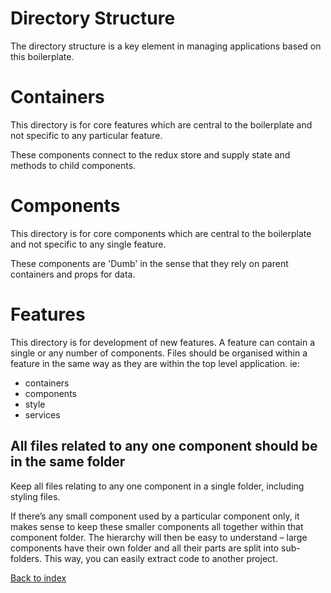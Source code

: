 # Directory Structure

The directory structure is a key element in managing applications based on this boilerplate.

# Containers

This directory is for core features which are central to the boilerplate and not specific to any particular feature.  

These components connect to the redux store and supply state and methods to child components.

# Components

This directory is for core components which are central to the boilerplate and not specific to any single feature.  

These components are 'Dumb' in the sense that they rely on parent containers and props for data.

# Features

This directory is for development of new features. A feature can contain a single or any number of components. Files should be organised within a feature in the same way as they are within the top level application. ie:
* containers
* components
* style
* services

## All files related to any one component should be in the same folder
Keep all files relating to any one component in a single folder, including styling files.  

If there’s any small component used by a particular component only, it makes sense to keep these smaller components all together within that component folder. The hierarchy will then be easy to understand – large components have their own folder and all their parts are split into sub-folders. This way, you can easily extract code to another project.  

[Back to index](../README.md)
